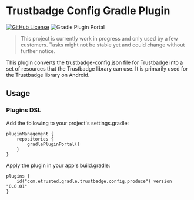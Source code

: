 # Trustbadge Config Gradle Plugin
[![GitHub License](https://img.shields.io/badge/license-MIT-lightgrey.svg)](https://github.com/trustedshops-public/trustbadge-config-gradle-plugin/blob/main/LICENSE)
![Gradle Plugin Portal](https://img.shields.io/gradle-plugin-portal/v/trustbadge-config-gradle-plugin)

> This project is currently work in progress and only used by a few
> customers. Tasks might not be stable yet and could change without
> further notice.

This plugin converts the trustbadge-config.json file for Trustbadge into a set of resources that the Trustbadge library can use. It is primarily used for the Trustbadge library on Android.

## Usage

### Plugins DSL

Add the following to your project's settings.gradle:

```
pluginManagement {
    repositories {
        gradlePluginPortal()
    }
}
```

Apply the plugin in your app's build.gradle:

```
plugins {
    id("com.etrusted.gradle.trustbadge.config.produce") version "0.0.01"
}
```